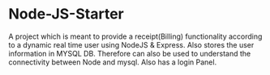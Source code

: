 # Node-JS-Starter
A project which is meant to provide a receipt(Billing) functionality according to a dynamic real time user using NodeJS &amp; Express. Also stores the user information in MYSQL DB. Therefore can also  be used to understand the connectivity between Node and mysql. Also has a login Panel.
